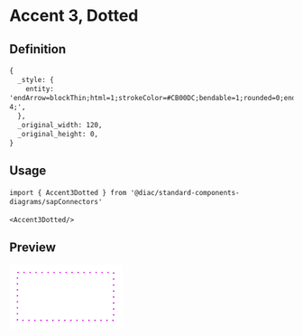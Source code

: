 # Accent 3, Dotted

## Definition

```
{
  _style: { 
    entity: 'endArrow=blockThin;html=1;strokeColor=#CB00DC;bendable=1;rounded=0;endFill=1;endSize=4;edgeStyle=entityRelationEdgeStyle;startArrow=none;startFill=0;startSize=4;jumpStyle=none;jumpSize=0;targetPerimeterSpacing=15;dashed=1;strokeWidth=1.5;dashPattern=1 4;',
  },
  _original_width: 120,
  _original_height: 0,
}
```

## Usage

```
import { Accent3Dotted } from '@diac/standard-components-diagrams/sapConnectors'

<Accent3Dotted/>
```

## Preview

<img src="./accent-3-dotted.png" width="200"/>
